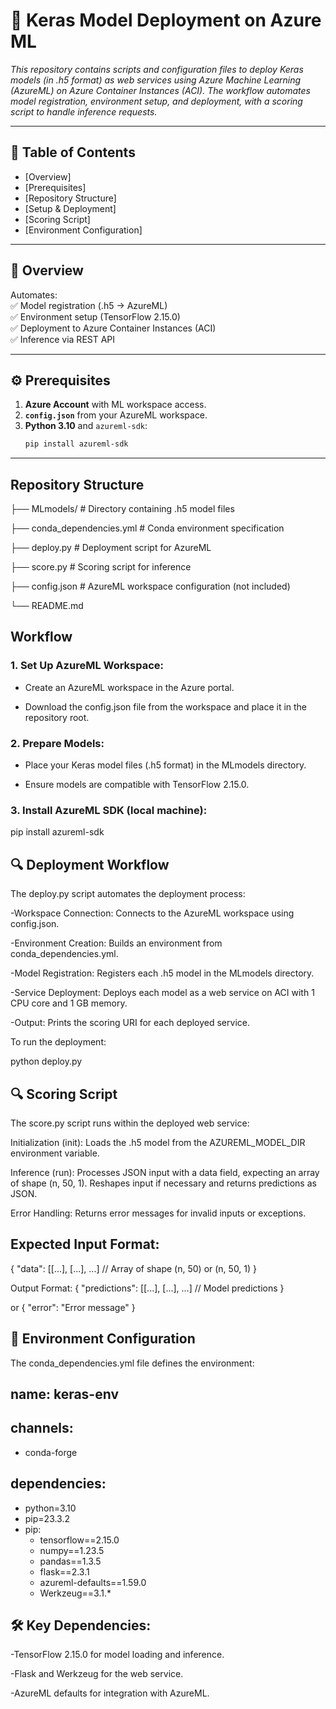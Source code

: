 # 🚀 Keras Model Deployment on Azure ML  

*This repository contains scripts and configuration files to deploy Keras models (in .h5 format) as web services using Azure Machine Learning (AzureML) on Azure Container Instances (ACI). The workflow automates model registration, environment setup, and deployment, with a scoring script to handle inference requests.*  

---

## 📌 Table of Contents  
- [Overview]
- [Prerequisites]
- [Repository Structure]
- [Setup & Deployment]
- [Scoring Script]
- [Environment Configuration]

---

## 🌟 Overview  
Automates:  
✅ Model registration (.h5 → AzureML)  
✅ Environment setup (TensorFlow 2.15.0)  
✅ Deployment to Azure Container Instances (ACI)  
✅ Inference via REST API  

---

## ⚙️ Prerequisites  
1. **Azure Account** with ML workspace access.  
2. **`config.json`** from your AzureML workspace.  
3. **Python 3.10** and `azureml-sdk`:  
   ```bash
   pip install azureml-sdk

---

## Repository Structure

├── MLmodels/                       # Directory containing .h5 model files
 
├── conda_dependencies.yml         # Conda environment specification

├── deploy.py                      # Deployment script for AzureML

├── score.py                       # Scoring script for inference

├── config.json                   # AzureML workspace configuration (not included)

└── README.md               

## Workflow 


### 1. Set Up AzureML Workspace:

* Create an AzureML workspace in the Azure portal.
  
* Download the config.json file from the workspace and place it in the repository root.


### 2. Prepare Models:

* Place your Keras model files (.h5 format) in the MLmodels directory.

* Ensure models are compatible with TensorFlow 2.15.0.


### 3. Install AzureML SDK (local machine):
pip install azureml-sdk

## 🔍 Deployment Workflow
The deploy.py script automates the deployment process:

-Workspace Connection: Connects to the AzureML workspace using config.json.

-Environment Creation: Builds an environment from conda_dependencies.yml.

-Model Registration: Registers each .h5 model in the MLmodels directory.

-Service Deployment: Deploys each model as a web service on ACI with 1 CPU core and 1 GB memory.

-Output: Prints the scoring URI for each deployed service.

To run the deployment:

python deploy.py

## 🔍 Scoring Script
The score.py script runs within the deployed web service:

Initialization (init): Loads the .h5 model from the AZUREML_MODEL_DIR environment variable.

Inference (run): Processes JSON input with a data field, expecting an array of shape (n, 50, 1). Reshapes input if necessary and returns predictions as JSON.

Error Handling: Returns error messages for invalid inputs or exceptions.

## Expected Input Format:
{
  "data": [[...], [...], ...]  // Array of shape (n, 50) or (n, 50, 1)
}

Output Format:
{
  "predictions": [[...], [...], ...]  // Model predictions
}

or
{
  "error": "Error message"
}

## 🐍 Environment Configuration
The conda_dependencies.yml file defines the environment:
## name: keras-env
## channels:
  - conda-forge
## dependencies:
  - python=3.10
  - pip=23.3.2
  - pip:
    - tensorflow==2.15.0
    - numpy==1.23.5
    - pandas==1.3.5
    - flask==2.3.1
    - azureml-defaults==1.59.0
    - Werkzeug==3.1.*


## 🛠️ Key Dependencies:
-TensorFlow 2.15.0 for model loading and inference.

-Flask and Werkzeug for the web service.

-AzureML defaults for integration with AzureML.




